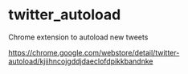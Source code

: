 twitter_autoload
================

Chrome extension to autoload new tweets


https://chrome.google.com/webstore/detail/twitter-autoload/kjiihncojgddjdaeclofdpikkbandnke
